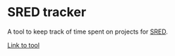 # SRED tracker

A tool to keep track of time spent on projects for [SRED](https://www.canada.ca/en/revenue-agency/services/scientific-research-experimental-development-tax-incentive-program.html).

[Link to tool](https://omarwagih.github.io/sred_tracker/)
